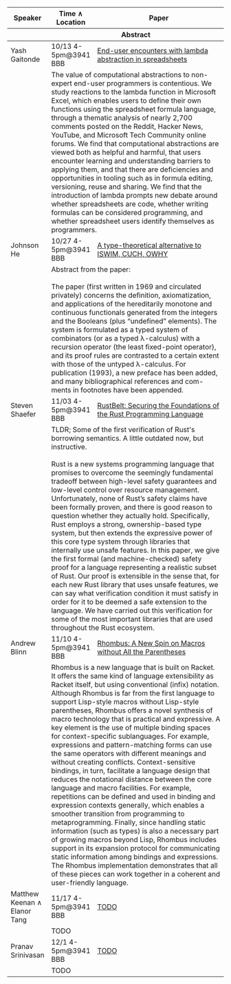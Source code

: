 <!---
Unfortunately, I have not found a good way to edit grid tables.
There's emacs table.el and org-mode, which are very close, but don't quite suffice.
I will leave this here in case we find something.

+---------------+----------------------+----------------------------------------------------------------------------------------------------------------------------------------------------------------------------------------------------------------------------------------------------------------------------------------------------------------------------------------------------------------------------------------------------------------------------------------------------------------------------------------------------------------------------------------------------------------------------------------------------------------------------------------------------------------------------------------------------------------------------------------------------------------------------------------------------------------------------------------------------------------------------------------+
| Speaker       | Time ∧ Location      | Paper                                                                                                                                                                                                                                                                                                                                                                                                                                                                                                                                                                                                                                                                                                                                                                                                                                                                                  |
+---------------+----------------------+----------------------------------------------------------------------------------------------------------------------------------------------------------------------------------------------------------------------------------------------------------------------------------------------------------------------------------------------------------------------------------------------------------------------------------------------------------------------------------------------------------------------------------------------------------------------------------------------------------------------------------------------------------------------------------------------------------------------------------------------------------------------------------------------------------------------------------------------------------------------------------------+
|               | Abstract                                                                                                                                                                                                                                                                                                                                                                                                                                                                                                                                                                                                                                                                                                                                                                                                                                                                                                      |
+===============+======================+========================================================================================================================================================================================================================================================================================================================================================================================================================================================================================================================================================================================================================================================================================================================================================================================================================================================================================+
| Yash Gaitonde | 10/13 4-5pm@3941 BBB | [End-user encounters with lambda abstraction in spreadsheets](https://advait.org/publications-web/sarkar-2022-lambdas/)                                                                                                                                                                                                                                                                                                                                                                                                                                                                                                                                                                                                                                                                                                                                                                |
+---------------+----------------------+----------------------------------------------------------------------------------------------------------------------------------------------------------------------------------------------------------------------------------------------------------------------------------------------------------------------------------------------------------------------------------------------------------------------------------------------------------------------------------------------------------------------------------------------------------------------------------------------------------------------------------------------------------------------------------------------------------------------------------------------------------------------------------------------------------------------------------------------------------------------------------------+
|               | The value of computational abstractions to non-expert end-user programmers is contentious. We study reactions to the lambda function in Microsoft Excel, which enables users to define their own functions using the spreadsheet formula language, through a thematic analysis of nearly 2,700 comments posted on the Reddit, Hacker News, YouTube, and Microsoft Tech Community online forums. We find that computational abstractions are viewed both as helpful and harmful, that users encounter learning and understanding barriers to applying them, and that there are deficiencies and opportunities in tooling such as in formula editing, versioning, reuse and sharing. We find that the introduction of lambda prompts new debate around whether spreadsheets are code, whether writing formulas can be considered programming, and whether spreadsheet users identify themselves as programmers. |
+---------------+---------------------------------------------------------------------------------------------------------------------------------------------------------------------------------------------------------------------------------------------------------------------------------------------------------------------------------------------------------------------------------------------------------------------------------------------------------------------------------------------------------------------------------------------------------------------------------------------------------------------------------------------------------------------------------------------------------------------------------------------------------------------------------------------------------------------------------------------------------------------------------------------------------------+
--->
<table style="width:100%;">
    <colgroup>
        <col style="width: 1%">
        <col style="width: 2%">
        <col style="width: 95%">
    </colgroup>
    <thead>
        <tr class="header">
            <th>Speaker</th>
            <th>Time ∧ Location</th>
            <th>Paper</th>
        </tr>
        <tr class="odd">
            <th></th>
            <th colspan="2">Abstract</th>
        </tr>
    </thead>
    <tbody>
        <tr class="odd">
            <td>Yash Gaitonde</td>
            <td>10/13 4-5pm@3941 BBB</td>
            <td><a href="https://advait.org/publications-web/sarkar-2022-lambdas/">End-user
            encounters with lambda abstraction in spreadsheets</a></td>
        </tr>
        <tr class="even">
            <td></td>
            <td colspan="2">The value of computational abstractions to non-expert
            end-user programmers is contentious. We study reactions to the lambda
            function in Microsoft Excel, which enables users to define their own
            functions using the spreadsheet formula language, through a thematic
            analysis of nearly 2,700 comments posted on the Reddit, Hacker News,
            YouTube, and Microsoft Tech Community online forums. We find that
            computational abstractions are viewed both as helpful and harmful, that
            users encounter learning and understanding barriers to applying them,
            and that there are deficiencies and opportunities in tooling such as in
            formula editing, versioning, reuse and sharing. We find that the
            introduction of lambda prompts new debate around whether spreadsheets
            are code, whether writing formulas can be considered programming, and
            whether spreadsheet users identify themselves as programmers.</td>
        </tr>
        <tr class="odd">
            <td>Johnson He</td>
            <td>10/27 4-5pm@3941 BBB</td>
            <td><a href="https://prl.khoury.northeastern.edu/blog/static/scott-69-93-type-theoretical-alternative.pdf">A type-theoretical alternative to ISWIM, CUCH, OWHY</a></td>
        </tr>
        <tr class="even">
            <td></td>
            <td colspan="2">Abstract from the paper:<br><br>The paper (first written in 1969 and circulated privately) concerns the definition, axiomatization, and
applications of the hereditarily monotone and continuous functionals generated from the integers
and the Booleans (plus “undefined” elements). The system is formulated as a typed system of
combinators (or as a typed λ-calculus) with a recursion operator (the least fixed-point operator), and
its proof rules are contrasted to a certain extent with those of the untyped λ-calculus. For
publication (1993), a new preface has been added, and many bibliographical references and com-
ments in footnotes have been appended.</td>
        </tr>
        <tr class="odd">
            <td>Steven Shaefer</td>
            <td>11/03 4-5pm@3941 BBB</td>
            <td><a href="https://plv.mpi-sws.org/rustbelt/popl18/paper.pdf">RustBelt: Securing the Foundations of the Rust
Programming Language</a></td>
        </tr>
        <tr class="even">
            <td></td>
            <td colspan="2">TLDR; Some of the first verification of Rust's borrowing semantics. A little outdated now, but instructive.<br><br>Rust is a new systems programming language that promises to overcome the seemingly fundamental tradeoff between high-level safety guarantees and low-level control over resource management. Unfortunately, none of Rust’s safety claims have been formally proven, and there is good reason to question whether they actually hold. Specifically, Rust employs a strong, ownership-based type system, but then extends the expressive power of this core type system through libraries that internally use unsafe features. In this paper, we give the first formal (and machine-checked) safety proof for a language representing a realistic subset of Rust. Our proof is extensible in the sense that, for each new Rust library that uses unsafe features, we can say what verification condition it must satisfy in order for it to be deemed a safe extension to the language. We have carried out this verification for some of the most important libraries that are used throughout the Rust ecosystem.</td>
        </tr>
        <tr class="odd">
            <td>Andrew Blinn</td>
            <td>11/10 4-5pm@3941 BBB</td>
            <td><a href="https://users.cs.utah.edu/plt/publications/oopsla23-faadffggkkmppst.pdf">Rhombus: A New Spin on Macros without All the Parentheses</a></td>
        </tr>
        <tr class="even">
            <td></td>
            <td colspan="2">Rhombus is a new language that is built on Racket. It offers the same kind of language extensibility as Racket
itself, but using conventional (infix) notation. Although Rhombus is far from the first language to support
Lisp-style macros without Lisp-style parentheses, Rhombus offers a novel synthesis of macro technology that is
practical and expressive. A key element is the use of multiple binding spaces for context-specific sublanguages.
For example, expressions and pattern-matching forms can use the same operators with different meanings and
without creating conflicts. Context-sensitive bindings, in turn, facilitate a language design that reduces the
notational distance between the core language and macro facilities. For example, repetitions can be defined and
used in binding and expression contexts generally, which enables a smoother transition from programming
to metaprogramming. Finally, since handling static information (such as types) is also a necessary part of
growing macros beyond Lisp, Rhombus includes support in its expansion protocol for communicating static
information among bindings and expressions. The Rhombus implementation demonstrates that all of these
pieces can work together in a coherent and user-friendly language.</td>
        </tr>
        <tr class="odd">
            <td>Matthew Keenan ∧ Elanor Tang</td>
            <td>11/17 4-5pm@3941 BBB</td>
            <td><a href="">TODO</a></td>
        </tr>
        <tr class="even">
            <td></td>
            <td colspan="2">TODO</td>
        </tr>
        <tr class="odd">
            <td>Pranav Srinivasan</td>
            <td>12/1 4-5pm@3941 BBB</td>
            <td><a href="">TODO</Pranav SrinivasanPranav SrinivasanPranav SrinivasanPranav SrinivasanPranav Srinivasana></td>
        </tr>
        <tr class="even">
            <td></td>
            <td colspan="2">TODO</td>
        </tr>
    </tbody>
</table>
